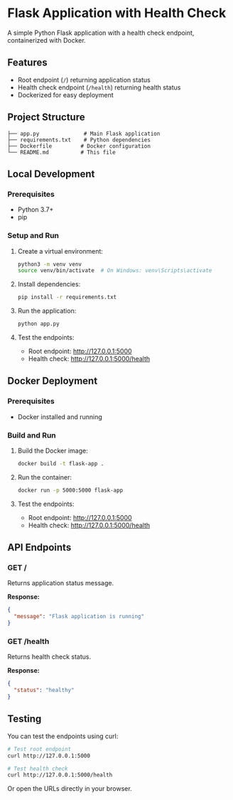 # Flask Application with Health Check

A simple Python Flask application with a health check endpoint, containerized with Docker.

## Features

- Root endpoint (`/`) returning application status
- Health check endpoint (`/health`) returning health status
- Dockerized for easy deployment

## Project Structure

```
├── app.py              # Main Flask application
├── requirements.txt    # Python dependencies
├── Dockerfile         # Docker configuration
└── README.md          # This file
```

## Local Development

### Prerequisites

- Python 3.7+
- pip

### Setup and Run

1. Create a virtual environment:
   ```bash
   python3 -m venv venv
   source venv/bin/activate  # On Windows: venv\Scripts\activate
   ```

2. Install dependencies:
   ```bash
   pip install -r requirements.txt
   ```

3. Run the application:
   ```bash
   python app.py
   ```

4. Test the endpoints:
   - Root endpoint: http://127.0.0.1:5000
   - Health check: http://127.0.0.1:5000/health

## Docker Deployment

### Prerequisites

- Docker installed and running

### Build and Run

1. Build the Docker image:
   ```bash
   docker build -t flask-app .
   ```

2. Run the container:
   ```bash
   docker run -p 5000:5000 flask-app
   ```

3. Test the endpoints:
   - Root endpoint: http://127.0.0.1:5000
   - Health check: http://127.0.0.1:5000/health

## API Endpoints

### GET /
Returns application status message.

**Response:**
```json
{
  "message": "Flask application is running"
}
```

### GET /health
Returns health check status.

**Response:**
```json
{
  "status": "healthy"
}
```

## Testing

You can test the endpoints using curl:

```bash
# Test root endpoint
curl http://127.0.0.1:5000

# Test health check
curl http://127.0.0.1:5000/health
```

Or open the URLs directly in your browser.

